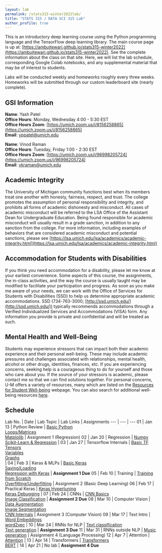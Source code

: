 ```yaml
---
layout: lab
permalink: /stats315-winter2022lab/
title: "STATS 315 / DATA SCI 315 Lab"
author_profile: true
---
```


This is an introductory deep learning course using the Python programming language and the TensorFlow deep learning library. The main course page is up at: [https://ambujtewari.github.io/stats315-winter2022](https://ambujtewari.github.io/stats315-winter2022). See the complete information about the class on that site. Here, we will list the lab schedule, corresponding Google Colab notebooks, and any supplemental material that may be of interest to students.

Labs will be conducted weekly and homeworks roughly every three weeks. Homeworks will be submitted through our custom leaderboard site (nearly complete).

## GSI Information

**Name**: Yash Patel   
**Office Hours**: Monday, Wednesday 4:00 - 5:30 EST   
**Office Hours Zoom**: [https://umich.zoom.us/j/8156258865](https://umich.zoom.us/j/8156258865)   
**Email**: [yppatel@umich.edu](mailto:yppatel@umich.edu)   


**Name**: Vinod Raman  
**Office Hours**: Tuesday, Friday 1:00 - 2:30 EST   
**Office Hours Zoom**: [https://umich.zoom.us/j/96998205724](https://umich.zoom.us/j/96998205724)    
**Email**: [vkraman@umich.edu](mailto:vkraman@umich.edu)   

## Academic Integrity

The University of Michigan community functions best when its members treat one another with honesty, fairness, respect, and trust. The college promotes the assumption of personal responsibility and integrity, and prohibits all forms of academic dishonesty and misconduct. All cases of academic misconduct will be referred to the LSA Office of the Assistant Dean for Undergraduate Education. Being found responsible for academic misconduct will usually result in a grade sanction, in addition to any sanction from the college. For more information, including examples of behaviors that are considered academic misconduct and potential sanctions, please see [https://lsa.umich.edu/lsa/academics/academic-integrity.html](https://lsa.umich.edu/lsa/academics/academic-integrity.html)

## Accommodation for Students with Disabilities

If you think you need accommodation for a disability, please let me know at your earliest convenience. Some aspects of this course, the assignments, the in-class activities, and the way the course is usually taught may be modified to facilitate your participation and progress. As soon as you make me aware of your needs, we can work with the Office of Services for Students with Disabilities (SSD) to help us determine appropriate academic accommodations. SSD (734-763-3000; [http://ssd.umich.edu/](http://ssd.umich.edu/)) typically recommends accommodations through a Verified Individualized Services and Accommodations (VISA) form. Any information you provide is private and confidential and will be treated as such.

## Mental Health and Well-Being

Students may experience stressors that can impact both their academic experience and their personal well-being. These may include academic pressures and challenges associated with relationships, mental health, alcohol or other drugs, identities, finances, etc. If you are experiencing concerns, seeking help is a courageous thing to do for yourself and those who care about you. If the source of your stressors is academic, please contact me so that we can find solutions together. For personal concerns, U-M offers a variety of resources, many which are listed on the [Resources for Student Well-being](https://wellbeing.studentlife.umich.edu/resources-list) webpage. You can also search for additional well-being resources [here](https://wellbeing.studentlife.umich.edu/well-being-resources). 

## Schedule

Lab No. | Date | Lab Topic | Lab Links | Assignments
---         | ---  | ---
01     | Jan 13 | Python Review | [Basic Python](https://colab.research.google.com/github/tensorflow/docs/blob/master/site/en/tutorials/quickstart/beginner.ipynb) <br/> [Loops/Matrices](https://colab.research.google.com/github/tensorflow/docs/blob/master/site/en/tutorials/keras/regression.ipynb) <br/> [Matplolib](https://colab.research.google.com/github/tensorflow/docs/blob/master/site/en/tutorials/keras/save_and_load.ipynb) | Assignment 1 (Regression)
02     | Jan 20 | Regression | [Numpy](https://colab.research.google.com/github/jakevdp/PythonDataScienceHandbook/blob/master/notebooks/02.00-Introduction-to-NumPy.ipynb) <br /> [Scikit-Learn & Regression](https://colab.research.google.com/github/jakevdp/PythonDataScienceHandbook/blob/master/notebooks/05.02-Introducing-Scikit-Learn.ipynb) | 
03     | Jan 27  | Tensorflow Internals | [Basic TF](https://colab.research.google.com/github/tensorflow/docs/blob/master/site/en/tutorials/quickstart/beginner.ipynb) <br/>  [Tensors](https://colab.research.google.com/github/tensorflow/docs/blob/master/site/en/guide/tensor.ipynb) <br/> [Variables](https://colab.research.google.com/github/tensorflow/docs/blob/master/site/en/guide/variable.ipynb) <br/> [Graphs](https://colab.research.google.com/github/tensorflow/docs/blob/master/site/en/guide/intro_to_graphs.ipynb) <br/> | 
04     | Feb 3 | Keras & MLPs | [Basic Keras](https://colab.research.google.com/github/tensorflow/docs/blob/snapshot-keras/site/en/guide/keras/sequential_model.ipynb) <br/> [Saving/Loading](https://colab.research.google.com/github/tensorflow/docs/blob/master/site/en/tutorials/keras/save_and_load.ipynb) <br/> [Regression with Keras](https://colab.research.google.com/github/tensorflow/docs/blob/master/site/en/tutorials/keras/regression.ipynb) | **Assignment 1 Due**
05     | Feb 10 | Training | [Training from Scratch](https://colab.research.google.com/github/tensorflow/docs/blob/snapshot-keras/site/en/guide/keras/writing_a_training_loop_from_scratch.ipynb) <br /> [Overfitting/Underfitting](https://colab.research.google.com/github/tensorflow/docs/blob/master/site/en/tutorials/keras/overfit_and_underfit.ipynb) | Assignment 2 (Basic Deep Learning)
06     | Feb 17 | Practical Keras | [Keras Hypertuning](https://colab.research.google.com/github/tensorflow/docs/blob/master/site/en/tutorials/keras/keras_tuner.ipynb) <br /> [Keras Debugging](https://colab.research.google.com/github/keras-team/keras-io/blob/master/examples/keras_recipes/ipynb/debugging_tips.ipynb) | 
07     | Feb 24 | CNNs | [CNN Basics](https://colab.research.google.com/github/tensorflow/docs/blob/master/site/en/tutorials/images/cnn.ipynb) <br /> [Image Classification](https://colab.research.google.com/github/tensorflow/docs/blob/master/site/en/tutorials/images/classification.ipynb) | **Assignment 2 Due**
08     | Mar 10 | Computer Vision | [Data Augmentation](https://colab.research.google.com/github/tensorflow/docs/blob/master/site/en/tutorials/images/data_augmentation.ipynb) <br /> [Image Segmentation](https://colab.research.google.com/github/tensorflow/docs/blob/master/site/en/tutorials/images/segmentation.ipynb) <br /> [CNN Internals](https://colab.research.google.com/github/keras-team/keras-io/blob/master/examples/vision/ipynb/visualizing_what_convnets_learn.ipynb#scrollTo=JI7fr1VX0GU7) | Assignment 3 (Computer Vision)
09     | Mar 17 | Text Intro | [Word Embeddings](https://colab.research.google.com/github/tensorflow/text/blob/master/docs/guide/word_embeddings.ipynb) <br /> [word2vec](https://colab.research.google.com/github/tensorflow/docs/blob/master/site/en/tutorials/text/word2vec.ipynb)  | 
10     | Mar 24 | RNNs for NLP | [Text classification](https://colab.research.google.com/github/tensorflow/text/blob/master/docs/tutorials/text_classification_rnn.ipynb) <br /> [Text generation](https://colab.research.google.com/github/tensorflow/text/blob/master/docs/tutorials/text_generation.ipynb) | **Assignment 3 Due** 
11     | Mar 31 | RNNs outside NLP | [Music generation](https://colab.research.google.com/github/tensorflow/docs/blob/master/site/en/tutorials/audio/music_generation.ipynb) | Assignment 4 (Language Processing)
12     | Apr 7 | Attention | [Attention](https://colab.research.google.com/github/tensorflow/text/blob/master/docs/tutorials/nmt_with_attention.ipynb) | 
13     | Apr 14 | Transformers | [Transformers](https://colab.research.google.com/github/tensorflow/text/blob/master/docs/tutorials/transformer.ipynb) <br /> [BERT](https://colab.research.google.com/github/tensorflow/text/blob/master/docs/tutorials/classify_text_with_bert.ipynb) |
14     | Apr 21 | No lab | **Assignment 4 Due**
